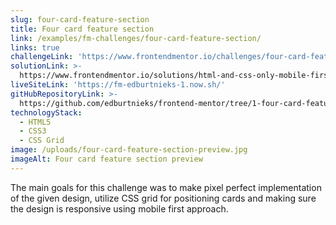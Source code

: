 ```yaml
---
slug: four-card-feature-section
title: Four card feature section
link: /examples/fm-challenges/four-card-feature-section/
links: true
challengeLink: 'https://www.frontendmentor.io/challenges/four-card-feature-section-weK1eFYK'
solutionLink: >-
  https://www.frontendmentor.io/solutions/html-and-css-only-mobile-first-site-BkEHB-6z
liveSiteLink: 'https://fm-edburtnieks-1.now.sh/'
gitHubRepositoryLink: >-
  https://github.com/edburtnieks/frontend-mentor/tree/1-four-card-feature-section
technologyStack:
  - HTML5
  - CSS3
  - CSS Grid
image: /uploads/four-card-feature-section-preview.jpg
imageAlt: Four card feature section preview
---
```

The main goals for this challenge was to make pixel perfect implementation of the given design, utilize CSS grid for positioning cards and making sure the design is responsive using mobile first approach.
